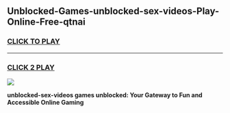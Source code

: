 
## Unblocked-Games-unblocked-sex-videos-Play-Online-Free-qtnai
<h3>
<a href="https://premium76.site?title=unblocked-sex-videos&ref=26A">CLICK TO PLAY</a></h3>
<hr>

<h3>
<a href="https://premium76.site?title=unblocked-sex-videos&ref=26A">CLICK 2 PLAY</a>
  
</h3>

<a href="https://premium76.site?title=unblocked-sex-videos&ref=26A"><img src="https://clearcache.store/games.png"></a>


**unblocked-sex-videos games unblocked: Your Gateway to Fun and Accessible Online Gaming**
